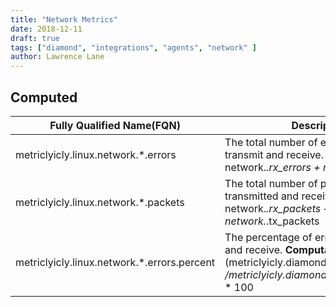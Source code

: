```yaml
---
title: "Network Metrics"
date: 2018-12-11
draft: true
tags: ["diamond", "integrations", "agents", "network" ]
author: Lawrence Lane
---
```


## Computed
| Fully Qualified Name(FQN)                   | Description                                                                                                                                           | Units   | Min | Max  | BASE | CORR | UTIL |
|---------------------------------------------|-------------------------------------------------------------------------------------------------------------------------------------------------------|---------|-----|------|------|------|------|
| metriclyicly.linux.network.*.errors         | The total number of errors, both transmit and receive. **Computation**: network.*.rx_errors + network.*.tx_errors                                           | errors  | 0   | none | yes  | no   | no   |
| metriclyicly.linux.network.*.packets        | The total number of packets, both transmitted and received. **Computation**: network.*.rx_packets + network.*.tx_packets                                    | packets | 0   | none | yes  | yes  | no   |
| metriclyicly.linux.network.*.errors.percent | The percentage of errors, both transmit and receive. **Computation**: (metriclyicly.diamond.network.*.errors /metriclyicly.diamond.network.*.packets) * 100 | percent | 0   | 100  | yes  | no   | no   |
